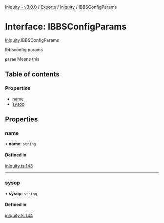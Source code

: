 [Iniquity - v3.0.0](../README.md) / [Exports](../modules.md) / [Iniquity](../modules/Iniquity.md) / IBBSConfigParams

# Interface: IBBSConfigParams

[Iniquity](../modules/Iniquity.md).IBBSConfigParams

Ibbsconfig params

**`param`** Means this

## Table of contents

### Properties

- [name](Iniquity.IBBSConfigParams.md#name)
- [sysop](Iniquity.IBBSConfigParams.md#sysop)

## Properties

### name

• **name**: `string`

#### Defined in

[iniquity.ts:143](https://github.com/iniquitybbs/iniquity/blob/015f263/packages/core/src/iniquity.ts#L143)

___

### sysop

• **sysop**: `string`

#### Defined in

[iniquity.ts:144](https://github.com/iniquitybbs/iniquity/blob/015f263/packages/core/src/iniquity.ts#L144)

